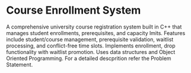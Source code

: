 # Course Enrollment System
A comprehensive university course registration system built in C++ that manages student enrollments, prerequisites, and capacity lmits. Features include student/course management, prerequisite validation, waitlist processing, and conflict-free time slots. Implements enrollment, drop functionality with waitlist promotion. Uses data structures and Object Oriented Programming. For a detailed descprition refer the Problem Statement.
